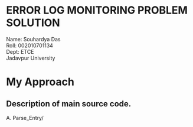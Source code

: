 # ERROR LOG MONITORING PROBLEM SOLUTION
Name: Souhardya Das\
Roll: 002010701134\
Dept: ETCE\
Jadavpur University

# My Approach

## Description of main source code.
A. Parse_Entry/
